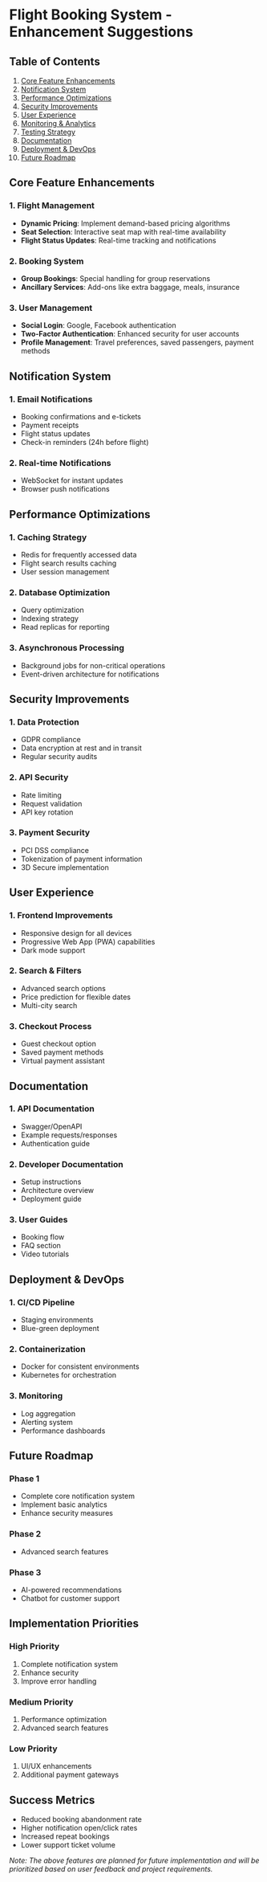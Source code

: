 # Flight Booking System - Enhancement Suggestions

## Table of Contents
1. [Core Feature Enhancements](#core-feature-enhancements)
2. [Notification System](#notification-system)
3. [Performance Optimizations](#performance-optimizations)
4. [Security Improvements](#security-improvements)
5. [User Experience](#user-experience)
6. [Monitoring & Analytics](#monitoring--analytics)
7. [Testing Strategy](#testing-strategy)
8. [Documentation](#documentation)
9. [Deployment & DevOps](#deployment--devops)
10. [Future Roadmap](#future-roadmap)

## Core Feature Enhancements

### 1. Flight Management
- **Dynamic Pricing**: Implement demand-based pricing algorithms
- **Seat Selection**: Interactive seat map with real-time availability
- **Flight Status Updates**: Real-time tracking and notifications

### 2. Booking System
- **Group Bookings**: Special handling for group reservations
- **Ancillary Services**: Add-ons like extra baggage, meals, insurance

### 3. User Management
- **Social Login**: Google, Facebook authentication
- **Two-Factor Authentication**: Enhanced security for user accounts
- **Profile Management**: Travel preferences, saved passengers, payment methods

## Notification System

### 1. Email Notifications
- Booking confirmations and e-tickets
- Payment receipts
- Flight status updates
- Check-in reminders (24h before flight)

### 2. Real-time Notifications
- WebSocket for instant updates
- Browser push notifications

## Performance Optimizations

### 1. Caching Strategy
- Redis for frequently accessed data
- Flight search results caching
- User session management

### 2. Database Optimization
- Query optimization
- Indexing strategy
- Read replicas for reporting

### 3. Asynchronous Processing
- Background jobs for non-critical operations
- Event-driven architecture for notifications

## Security Improvements

### 1. Data Protection
- GDPR compliance
- Data encryption at rest and in transit
- Regular security audits

### 2. API Security
- Rate limiting
- Request validation
- API key rotation

### 3. Payment Security
- PCI DSS compliance
- Tokenization of payment information
- 3D Secure implementation

## User Experience

### 1. Frontend Improvements
- Responsive design for all devices
- Progressive Web App (PWA) capabilities
- Dark mode support

### 2. Search & Filters
- Advanced search options
- Price prediction for flexible dates
- Multi-city search

### 3. Checkout Process
- Guest checkout option
- Saved payment methods
- Virtual payment assistant

## Documentation

### 1. API Documentation
- Swagger/OpenAPI
- Example requests/responses
- Authentication guide

### 2. Developer Documentation
- Setup instructions
- Architecture overview
- Deployment guide

### 3. User Guides
- Booking flow
- FAQ section
- Video tutorials

## Deployment & DevOps

### 1. CI/CD Pipeline
- Staging environments
- Blue-green deployment

### 2. Containerization
- Docker for consistent environments
- Kubernetes for orchestration

### 3. Monitoring
- Log aggregation
- Alerting system
- Performance dashboards

## Future Roadmap

### Phase 1
- Complete core notification system
- Implement basic analytics
- Enhance security measures

### Phase 2
- Advanced search features

### Phase 3 
- AI-powered recommendations
- Chatbot for customer support

## Implementation Priorities

### High Priority
1. Complete notification system
2. Enhance security
3. Improve error handling

### Medium Priority
1. Performance optimization
2. Advanced search features

### Low Priority
1. UI/UX enhancements
2. Additional payment gateways

## Success Metrics
- Reduced booking abandonment rate
- Higher notification open/click rates
- Increased repeat bookings
- Lower support ticket volume

*Note: The above features are planned for future implementation and will be prioritized based on user feedback and project requirements.*

